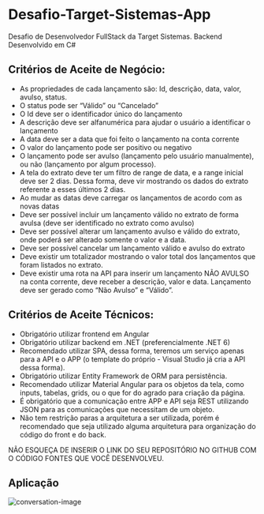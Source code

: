 # Desafio-Target-Sistemas-App
Desafio de Desenvolvedor FullStack da Target Sistemas. Backend Desenvolvido em C#

## Critérios de Aceite de Negócio:

- As propriedades de cada lançamento são: Id, descrição, data, valor, avulso, status.
- O status pode ser “Válido” ou “Cancelado”
- O Id deve ser o identificador único do lançamento
- A descrição deve ser alfanumérica para ajudar o usuário a identificar o lançamento
- A data deve ser a data que foi feito o lançamento na conta corrente
- O valor do lançamento pode ser positivo ou negativo
- O lançamento pode ser avulso (lançamento pelo usuário manualmente), ou não (lançamento por algum processo).
- A tela do extrato deve ter um filtro de range de data, e a range inicial deve ser 2 dias. Dessa forma, deve vir mostrando os dados do extrato referente a esses últimos 2 dias.
- Ao mudar as datas deve carregar os lançamentos de acordo com as novas datas
- Deve ser possível incluir um lançamento válido no extrato de forma avulsa (deve ser identificado no extrato como avulso)
- Deve ser possível alterar um lançamento avulso e válido do extrato, onde poderá ser alterado somente o valor e a data.
- Deve ser possível cancelar um lançamento válido e avulso do extrato
- Deve existir um totalizador mostrando o valor total dos lançamentos que foram listados no extrato.
- Deve existir uma rota na API para inserir um lançamento NÃO AVULSO na conta corrente, deve receber a descrição, valor e data. Lançamento deve ser gerado como “Não Avulso” e “Válido”.

## Critérios de Aceite Técnicos:

- Obrigatório utilizar frontend em Angular
- Obrigatório utilizar backend em .NET (preferencialmente .NET 6)
- Recomendado utilizar SPA, dessa forma, teremos um serviço apenas para a API e o APP (o template do próprio - Visual Studio já cria a API dessa forma).
- Obrigatório utilizar Entity Framework de ORM para persistência.
- Recomendado utilizar Material Angular para os objetos da tela, como inputs, tabelas, grids, ou o que for do agrado para criação da página.
- É obrigatório que a comunicação entre APP e API seja REST utilizando JSON para as comunicações que necessitam de um objeto.
- Não tem restrição paras a arquitetura a ser utilizada, porém é recomendado que seja utilizado alguma arquitetura para organização do código do front e do back.


NÃO ESQUEÇA DE INSERIR O LINK DO SEU REPOSITÓRIO NO GITHUB COM O CÓDIGO FONTES QUE VOCÊ DESENVOLVEU.

## Aplicação
![conversation-image]('./src/assets/app-release.png')
